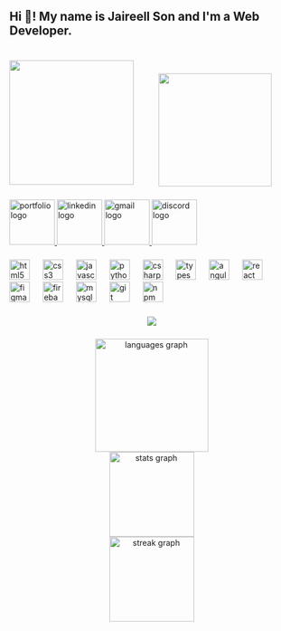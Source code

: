<h2 align="left">Hi 👋! My name is Jaireell Son  and I'm a Web Developer.</h2>

###

<br clear="both">

<img align="left" height="220" src="https://media0.giphy.com/media/v1.Y2lkPTc5MGI3NjExbTdzZ24yb2tjOGczNTh3dDdmaXJmOGMyeGxqanB6NmpkMmNkZWV3diZlcD12MV9pbnRlcm5hbF9naWZfYnlfaWQmY3Q9Zw/GghGKaZ8JeHJx0apQC/giphy.gif"  />

###

<div align="center">
  <img height="200" src="https://gifdb.com/images/high/matrix-code-purple-hacking-glitch-7bx7559lth2twmnk.gif"  />
</div>

###

<div align="left">
  <a href="https://kaizers08.github.io/Angular_Portfolio/" target="_blank">
    <img src="https://img.shields.io/static/v1?message=Portfolio&logo=github&label=&color=1abc9c&logoColor=white&labelColor=&style=flat" height="80" alt="portfolio logo"  />
  </a>

  <a href="https://www.linkedin.com/in/jaireell-son-regala-988744360/" target="_blank">
    <img src="https://img.shields.io/static/v1?message=LinkedIn&logo=linkedin&label=&color=0077B5&logoColor=white&labelColor=&style=flat" height="80" alt="linkedin logo"  />
  </a>
  
  <a href="https://mail.google.com/mail/?view=cm&fs=1&to=jaireellson.regala@gmail.com" target="_blank">
    <img src="https://img.shields.io/static/v1?message=Gmail&logo=gmail&label=&color=D14836&logoColor=white&labelColor=&style=flat" height="80" alt="gmail logo"  />
  </a>
  
  <a href="https://discord.com/users/879009267317874699" target="_blank">
    <img src="https://img.shields.io/static/v1?message=Discord&logo=discord&label=&color=7289DA&logoColor=white&labelColor=&style=flat" height="80" alt="discord logo"  />
  </a>
</div>



</div>


###

<div align="left">
  <img src="https://cdn.jsdelivr.net/gh/devicons/devicon/icons/html5/html5-original.svg" height="36" alt="html5 logo"  />
  <img width="15" />
  <img src="https://cdn.jsdelivr.net/gh/devicons/devicon/icons/css3/css3-original.svg" height="36" alt="css3 logo"  />
  <img width="15" />
  <img src="https://cdn.jsdelivr.net/gh/devicons/devicon/icons/javascript/javascript-original.svg" height="36" alt="javascript logo"  />
  <img width="15" />
  <img src="https://cdn.jsdelivr.net/gh/devicons/devicon/icons/python/python-original.svg" height="36" alt="python logo"  />
  <img width="15" />
  <img src="https://cdn.jsdelivr.net/gh/devicons/devicon/icons/csharp/csharp-original.svg" height="36" alt="csharp logo"  />
  <img width="15" />
  <img src="https://cdn.jsdelivr.net/gh/devicons/devicon/icons/typescript/typescript-original.svg" height="36" alt="typescript logo"  />
  <img width="15" />
  <img src="https://cdn.jsdelivr.net/gh/devicons/devicon/icons/angularjs/angularjs-original.svg" height="36" alt="angularjs logo"  />
  <img width="15" />
  <img src="https://cdn.jsdelivr.net/gh/devicons/devicon/icons/react/react-original.svg" height="36" alt="react logo"  />
  <img width="15" />
  <img src="https://cdn.jsdelivr.net/gh/devicons/devicon/icons/figma/figma-original.svg" height="36" alt="figma logo"  />
  <img width="15" />
  <img src="https://cdn.jsdelivr.net/gh/devicons/devicon/icons/firebase/firebase-plain.svg" height="36" alt="firebase logo"  />
  <img width="15" />
  <img src="https://cdn.jsdelivr.net/gh/devicons/devicon/icons/mysql/mysql-original.svg" height="36" alt="mysql logo"  />
  <img width="15" />
  <img src="https://cdn.jsdelivr.net/gh/devicons/devicon/icons/git/git-original.svg" height="36" alt="git logo"  />
  <img width="15" />
  <img src="https://cdn.jsdelivr.net/gh/devicons/devicon/icons/npm/npm-original-wordmark.svg" height="36" alt="npm logo"  />
</div>

###

<div align="center">
  <img src="https://visitor-badge.laobi.icu/badge?page_id=Kaizers08.Kaizers08&"  />
</div>

###

<div align="center">
  <img src="https://github-readme-stats.vercel.app/api/top-langs?username=Kaizers08&locale=en&hide_title=false&layout=compact&card_width=320&langs_count=5&theme=tokyonight&hide_border=true" height="200" alt="languages graph"  />
  <br>
  <img src="https://github-readme-stats.vercel.app/api?username=Kaizers08&hide_title=true&hide_rank=false&show_icons=true&include_all_commits=true&count_private=true&disable_animations=false&theme=tokyonight&locale=en&hide_border=true" height="150" alt="stats graph"  />
  <br>
  <img src="https://streak-stats.demolab.com?user=Kaizers08&locale=en&mode=weekly&theme=tokyonight&hide_border=true&border_radius=5" height="150" alt="streak graph"  />
</div>

###
